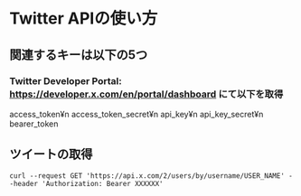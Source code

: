 # Twitter APIの使い方
## 関連するキーは以下の5つ
### Twitter Developer Portal: https://developer.x.com/en/portal/dashboard にて以下を取得
access_token¥n
access_token_secret¥n
api_key¥n
api_key_secret¥n
bearer_token

## ツイートの取得
```
curl --request GET 'https://api.x.com/2/users/by/username/USER_NAME' --header 'Authorization: Bearer XXXXXX'
```
